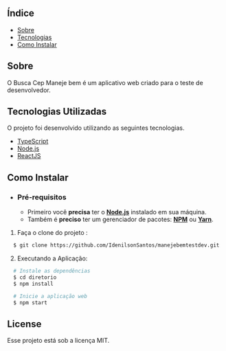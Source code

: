## Índice

- [Sobre](#sobre)
- [Tecnologias](#tecnologias)
- [Como Instalar](#instalar)

<a id="sobre"></a>

## Sobre

O Busca Cep Maneje bem é um aplicativo web criado para o teste de desenvolvedor.

<a id="tecnologias"></a>

## Tecnologias Utilizadas

O projeto foi desenvolvido utilizando as seguintes tecnologias.

- [TypeScript](https://www.typescriptlang.org/)
- [Node.js](https://nodejs.org/en/)
- [ReactJS](https://reactjs.org/)

<a id="instalar"></a>

## Como Instalar

- ### **Pré-requisitos**

  - Primeiro você **precisa** ter o **[Node.js](https://nodejs.org/en/)** instalado em sua  máquina.
  - Também é **preciso** ter um gerenciador de pacotes: **[NPM](https://www.npmjs.com/)** ou **[Yarn](https://yarnpkg.com/)**.

1. Faça o clone do projeto :

```sh
  $ git clone https://github.com/IdenilsonSantos/manejebemtestdev.git
```

2. Executando a Aplicação:

```sh
  # Instale as dependências
  $ cd diretorio
  $ npm install

  # Inicie a aplicação web
  $ npm start
```

## License

Esse projeto está sob a licença MIT.
